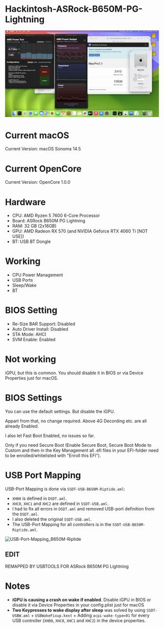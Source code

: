# Hackintosh-ASRock-B650M-PG-Lightning

![Thumbnail](Docs/Thumbnail.png)

# Current macOS
Current Version: macOS Sonoma 14.5

# Current OpenCore
Current Version: OpenCore 1.0.0

# Hardware
- CPU: AMD Ryzen 5 7600 6-Core Processor
- Board: ASRock B650M PG Lightning
- RAM: 32 GB (2x16GB) 
- GPU: AMD Radeon RX 570 (and NVIDIA Geforce RTX 4060 Ti [NOT USE])
- BT: USB BT Dongle

# Working
- CPU Power Management
- USB Ports
- Sleep/Wake
- BT

# BIOS Setting
- Re-Size BAR Support: Disabled
- Auto Driver Install: Disabled
- STA Mode: AHCI
- SVM Enable: Enabled

# Not working
iGPU, but this is common. You should disable it in BIOS or via Device Properties just for macOS.

# BIOS Settings
You can use the default settings. But disable the iGPU. 

Appart from that, no change required. Above 4G Decording etc. are all already Enabled.

I also let Fast Boot Enabled, no issues so far.

Only if you need Secure Boot (Enable Secure Boot, Secure Boot Mode to Custom and then in the Key Management all .efi files in your EFI-folder need to be enrolled/whitelisted with "Enroll this EFI").

# USB Port Mapping
USB-Port Mapping is done via `SSDT-USB-B650M-Riptide.aml`:
- `XH00` is defined in `DSDT.aml`. 
- `XHC0`, `XHC1` and `XHC2` are defined in `SSDT-USB.aml`. 
- I had to fix all errors in `DSDT.aml` and removed USB-port definition from the `DSDT.aml`. 
- I also deleted the original `SSDT-USB.aml`. 
- The USB-Port Mapping for all controllers is in the `SSDT-USB-B650M-Riptide.aml`.

![USB-Port-Mapping_B650M-Riptide](Docs/USB-Port-Mapping_B650M-Riptide.png)

## EDIT
REMAPPED BY USBTOOLS FOR ASRock B650M PG Lightning


# Notes

- **iGPU is causing a crash on wake if enabled**. Disable iGPU in BIOS or disable it via Device Properties in your config.plist just for macOS
- **Two Keypresses to wake display after sleep** was solved by using `SSDT-USBW.aml` + `USBWakeFixup.kext` + Adding `acpi-wake-type=01` for every USB controller (`XH00`, `XHC0`, `XHC1` and `XHC2`) in the device properties.
